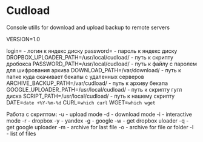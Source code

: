 # Cudload
Console utills for download and upload backup to remote servers

VERSION=1.0

login=                                      - логин к яндекс диску
password=                                   - пароль к яндекс диску
DROPBOX_UPLOADER_PATH=/usr/local/cudload/   - путь к скрипту дробокса
PASSWORD_PATH=/usr/local/cudload/           - путь к файлу с паролем для шифрования архива
DOWNLOAD_PATH=/var/download/                - путь к папке куда скачивает бекапы с удаленных серверов
ARCHIVE_BACKUP_PATH=/var/cudload/           - путь к архиву бекапа
GOOGLE_UPLOADER_PATH=/usr/local/cudload/    - путь к скрипту гугл диска
SCRIPT_PATH=/usr/local/cudload/             - путь к нашему скрипту
DATE=`date +%Y-%m-%d`
CURL=`which curl`
WGET=`which wget`

Работа с скриптом:
     -u - upload mode
     -d - download mode
     -i - interactive mode
     -r - dropbox
     -y - yandex
     -g - google
     -w - get dropbox uloader
     -q - get google uploader
     -m - archive for last file
     -o - archive for file or folder
     -l - list of files
